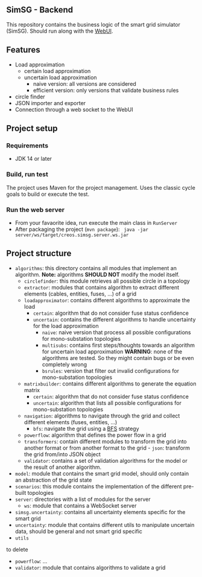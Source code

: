 SimSG - Backend
---

This repository contains the business logic of the smart grid simulator (SimSG). Should run along with the [WebUI](https://github.com/UL-SnT-Serval/creos.simSG.website).

## Features

- Load approximation
  - certain load approximation
  - uncertain load approximation
    - naive version: all versions are considered
    - efficient version: only versions that validate business rules
- circle finder
- JSON importer and exporter
- Connection through a web socket to the WebUI

## Project setup

### Requirements

- JDK 14 or later

### Build, run test

The project uses Maven for the project management. Uses the classic cycle goals to build or execute the test.

### Run the web server

- From your favaorite idea, run execute the main class in `RunServer`
- After packaging the project (`mvn package`): ` java -jar server/ws/target/creos.simsg.server.ws.jar`

## Project structure 

- `algorithms`: this directory contains all modules that implement an algorithm. **Note:** algorithms **SHOULD NOT** modify the model itself.
    - `circlefinder`: this module retrieves all possible circle in a topology
    - `extractor`: modules that contains algorithm to extract different elements (cables, entities, fuses, ...) of a grid
    - `loadapproximator`: contains different algorithms to approximate the load
        - `certain`: algorithm that do not consider fuse status confidence
        - `uncertain`: contains the different algorithms to handle uncertainty for the load approximation
            - `naive`: naive version that process all possible configurations for mono-substation topologies
            - `multisubs`: contains first steps/thoughts towards an algorithm for uncertain load approximation **WARNING**: none of the algorithms are tested. So they might contain bugs or be even completely wrong
            - `bsrules`: version that filter out invalid configurations for mono-substation topologies
    - `matrixbuilder`: contains different algorithms to generate the equation matrix
        - `certain`: algorithm that do not consider fuse status confidence
        - `uncertain`: algorithm that lists all possible configurations for mono-substation topologies
    - `navigation`: algorithms to navigate through the grid and collect different elements (fuses, entities, ...)
        - `bfs`: navigate the grid using a [BFS](https://en.wikipedia.org/wiki/Breadth-first_search) strategy
    - `powerflow`: algorithm that defines the power flow in a grid
    - `transformers`: contain different modules to transform the grid into another format or from another format to the grid
            - `json`: transform the grid from/into JSON object
    - `validator`: contains a set of validation algorithms for the model or the result of another algorithm.
- `model`: module that contains the smart grid model, should only contain an abstraction of the grid state
- `scenarios`: this module contains the implementation of the different pre-built topologies
- `server`: directories with a list of modules for the server
    - `ws`: module that contains a WebSocket server
- `simsg.uncertainty`: contains all uncertainty elements specific for the smart grid
- `uncertainty`: module that contains different utils to manipulate uncertain data, should be general and not smart grid specific
- `utils`



to delete

- `powerflow`: ...
- `validator`: module that contains algorithms to validate a grid











